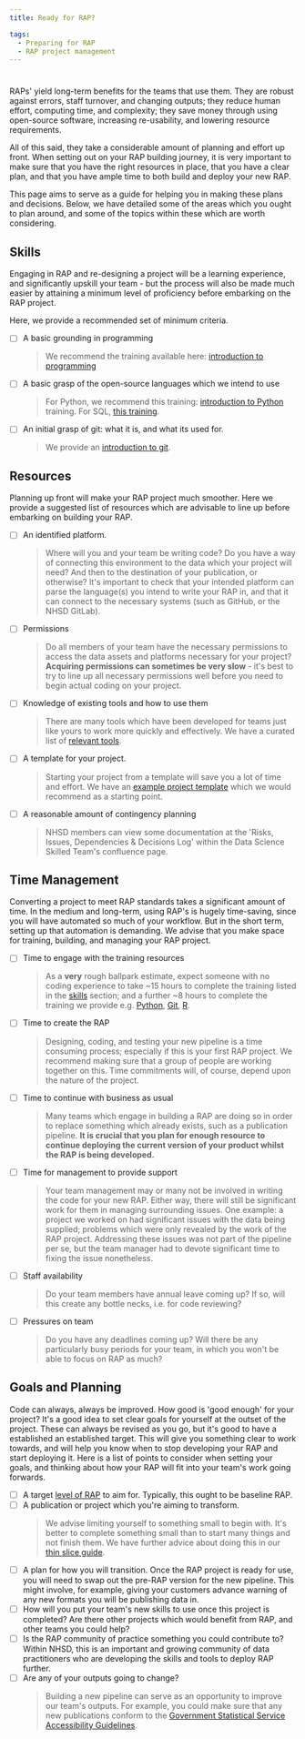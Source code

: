 ```yaml
---
title: Ready for RAP?

tags: 
  - Preparing for RAP
  - RAP project management
---
```


#

RAPs' yield long-term benefits for the teams that use them. They are robust against errors, staff turnover, and changing outputs; they reduce human effort, computing time, and complexity; they save money through using open-source software, increasing re-usability, and lowering resource requirements.

All of this said, they take a considerable amount of planning and effort up front. When setting out on your RAP building journey, it is very important to make sure that you have the right resources in place, that you have a clear plan, and that you have ample time to both build and deploy your new RAP.

This page aims to serve as a guide for helping you in making these plans and decisions. Below, we have detailed some of the areas which you ought to plan around, and some of the topics within these which are worth considering.

## Skills

Engaging in RAP and re-designing a project will be a learning experience, and significantly upskill your team - but the process will also be made much easier by attaining a minimum level of proficiency before embarking on the RAP project.

Here, we provide a recommended set of minimum criteria.

- [ ] A basic grounding in programming
  > We recommend the training available here: [introduction to programming]
- [ ] A basic grasp of the open-source languages which we intend to use
  > For Python, we recommend this training: [introduction to Python] training. For SQL, [this training].
- [ ] An initial grasp of git: what it is, and what its used for.
  > We provide an [introduction to git][git].

## Resources

Planning up front will make your RAP project much smoother. Here we provide a suggested list of resources which are advisable to line up before embarking on building your RAP.

- [ ] An identified platform.
  > Where will you and your team be writing code? Do you have a way of connecting this environment to the data which your project will need? And then to the destination of your publication, or otherwise? It's important to check that your intended platform can parse the language(s) you intend to write your RAP in, and that it can connect to the necessary systems (such as GitHub, or the NHSD GitLab).
- [ ] Permissions
  > Do all members of your team have the necessary permissions to access the data assets and platforms necessary for your project? **Acquiring permissions can sometimes be very slow** - it's best to try to line up all necessary permissions well before you need to begin actual coding on your project.
- [ ] Knowledge of existing tools and how to use them
  > There are many tools which have been developed for teams just like yours to work more quickly and effectively. We have a curated list of [relevant tools].
- [ ] A template for your project.
  > Starting your project from a template will save you a lot of time and effort. We have an [example project template] which we would recommend as a starting point.
- [ ] A reasonable amount of contingency planning
  > NHSD members can view some documentation at the 'Risks, Issues, Dependencies & Decisions Log' within the Data Science Skilled Team's confluence page.

## Time Management

Converting a project to meet RAP standards takes a significant amount of time. In the medium and long-term, using RAP's is hugely time-saving, since you will have automated so much of your workflow. But in the short term, setting up that automation is demanding. We advise that you make space for training, building, and managing your RAP project.

- [ ] Time to engage with the training resources
  > As a **very** rough ballpark estimate, expect someone with no coding experience to take ~15 hours to complete the training listed in the [skills] section; and a further ~8 hours to complete the training we provide e.g. [Python], [Git], [R].
- [ ] Time to create the RAP
  > Designing, coding, and testing your new pipeline is a time consuming process; especially if this is your first RAP project. We recommend making sure that a group of people are working together on this. Time commitments will, of course, depend upon the nature of the project.
- [ ] Time to continue with business as usual
  > Many teams which engage in building a RAP are doing so in order to replace something which already exists, such as a publication pipeline. **It is crucial that you plan for enough resource to continue deploying the current version of your product whilst the RAP is being developed.**
- [ ] Time for management to provide support
  > Your team management may or many not be involved in writing the code for your new RAP. Either way, there will still be significant work for them in managing surrounding issues. One example: a project we worked on had significant issues with the data being supplied; problems which were only revealed by the work of the RAP project. Addressing these issues was not part of the pipeline per se, but the team manager had to devote significant time to fixing the issue nonetheless.
- [ ] Staff availability
  > Do your team members have annual leave coming up? If so, will this create any bottle necks, i.e. for code reviewing?
- [ ] Pressures on team
  > Do you have any deadlines coming up? Will there be any particularly busy periods for your team, in which you won't be able to focus on RAP as much?

## Goals and Planning

Code can always, always be improved. How good is 'good enough' for your project? It's a good idea to set clear goals for yourself at the outset of the project. These can always be revised as you go, but it's good to have a established an established target. This will give you something clear to work towards, and will help you know when to stop developing your RAP and start deploying it. Here is a list of points to consider when setting your goals, and thinking about how your RAP will fit into your team's work going forwards.

- [ ] A target [level of RAP][level of RAP] to aim for. Typically, this ought to be baseline RAP.
- [ ] A publication or project which you're aiming to transform.
  > We advise limiting yourself to something small to begin with. It's better to complete something small than to start many things and not finish them. We have further advice about doing this in our [thin slice guide][thin slice guide].
- [ ] A plan for how you will transition. Once the RAP project is ready for use, you will need to swap out the pre-RAP version for the new pipeline. This might involve, for example, giving your customers advance warning of any new formats you will be publishing data in.
- [ ] How will you put your team's new skills to use once this project is completed? Are there other projects which would benefit from RAP, and other teams you could help?
- [ ] Is the RAP community of practice something you could contribute to? Within NHSD, this is an important and growing community of data practitioners who are developing the skills and tools to deploy RAP further.
- [ ] Are any of your outputs going to change?
  > Building a new pipeline can serve as an opportunity to improve our team's outputs. For example, you could make sure that any new publications conform to the [Government Statistical Service Accessibility Guidelines].

[Git]: ../training_resources/git/introduction-to-git.md
[relevant tools]: ./tools.md
[Python]: ../training_resources/python/basic-python-data-analysis-operations.md
[R]: ../training_resources/R/README.md
[level of RAP]: ../introduction_to_RAP/levels_of_RAP.md
[thin slice guide]: ../our_RAP_service/thin-slice-strategy.md
[introduction to programming]: https://www.kaggle.com/learn/intro-to-programming
[introduction to Python]: https://www.kaggle.com/learn/python
[this training]: https://www.kaggle.com/learn/intro-to-sql
[example project template]: https://github.com/NHSDigital/rap-package-template
[skills]: #skills
[Government Statistical Service Accessibility Guidelines]: https://gss.civilservice.gov.uk/policy-store/making-analytical-publications-accessible/
